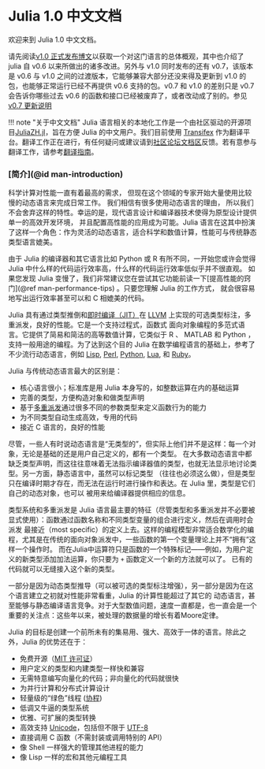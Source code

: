 # Julia 1.0 中文文档

欢迎来到 Julia 1.0 中文文档。

请先阅读[v1.0 正式发布博文](https://julialang.org/blog/2018/08/one-point-zero-zh_cn)以获取一个对这门语言的总体概观，其中也介绍了 julia 自 v0.6 以来所做出的诸多改进。另外与 v1.0 同时发布的还有 v0.7，该版本是 v0.6 与 v1.0 之间的过渡版本，它能够兼容大部分还没来得及更新到 v1.0 的包，也能够正常运行已经不再提供 v0.6 支持的包。v0.7 和 v1.0 的差别只是 v0.7 会告诉你哪些过去 v0.6 的函数和接口已经被废弃了，或者改动成了别的。参见 [v0.7 更新说明](https://docs.julialang.org/en/v0.7.0/NEWS/)

!!! note "关于中文文档"
    Julia 语言相关的本地化工作是一个由社区驱动的开源项目[JuliaZH.jl](https://github.com/JuliaCN/JuliaZH.jl)，旨在方便 Julia 的中文用户。我们目前使用 [Transifex](https://www.transifex.com) 作为翻译平台。翻译工作正在进行，有任何疑问或建议请到[社区论坛文档区](http://discourse.juliacn.com/c/community/document)反馈。若有意参与翻译工作，请参考[翻译指南](http://discourse.juliacn.com/t/topic/277)。

### [简介](@id man-introduction)

科学计算对性能一直有着最高的需求， 但现在这个领域的专家开始大量使用比较慢的动态语言来完成日常工作。
我们相信有很多使用动态语言的理由， 所以我们不会舍弃这样的特性。幸运的是，现代语言设计和编译器技术使得为原型设计提供单一的高效开发环境，
并且配置高性能的应用成为可能。Julia 语言在这其中扮演了这样一个角色：作为灵活的动态语言，适合科学和数值计算，性能可与传统静态类型语言媲美。


由于 Julia 的编译器和其它语言比如 Python 或 R 有所不同，一开始您或许会觉得 Julia 中什么样的代码运行效率高，什么样的代码运行效率低似乎并不很直观。
如果您发现 Julia 变慢了，我们非常建议您在尝试其它功能前读一下[提高性能的窍门](@ref man-performance-tips) 。只要您理解 Julia 的工作方式，
就会很容易地写出运行效率甚至可以和 C 相媲美的代码。


Julia 具有通过类型推倒和[即时编译（JIT）](https://en.wikipedia.org/wiki/Just-in-time_compilation)在 [LLVM](https://en.wikipedia.org/wiki/Low_Level_Virtual_Machine) 上实现的可选类型标注，多重派发，良好的性能。它是一个支持过程式，函数式
面向对象编程的多范式语言。它提供了简易和简洁的高等数值计算，它类似于 R 、 MATLAB 和 Python ，支持一般用途的编程。为了达到这个目的
Julia 在数学编程语言的基础上，参考了不少流行动态语言，例如 [Lisp](https://en.wikipedia.org/wiki/Lisp_(programming_language)), [Perl](https://en.wikipedia.org/wiki/Perl_(programming_language)),
[Python](https://en.wikipedia.org/wiki/Python_(programming_language)), [Lua](https://en.wikipedia.org/wiki/Lua_(programming_language)),
和 [Ruby](https://en.wikipedia.org/wiki/Ruby_(programming_language))。


Julia 与传统动态语言最大的区别是：

  * 核心语言很小；标准库是用 Julia 本身写的，如整数运算在内的基础运算
  * 完善的类型，方便构造对象和做类型声明
  * 基于[多重派发](https://en.wikipedia.org/wiki/Multiple_dispatch)通过很多不同的参数类型来定义函数行为的能力
  * 为不同类型自动生成高效，专用的代码
  * 接近 C 语言的，良好的性能


尽管，一些人有时说动态语言是“无类型的”，但实际上他们并不是这样：每一个对象，无论是基础的还是用户自己定义的，都有一个类型。
在大多数动态语言中都缺乏类型声明，而这往往意味着无法指示编译器值的类型，也就无法显示地讨论类型。另一方面，静态语言中，虽然可以标记类型
（往往也必须这么做），但是类型只在编译时期才存在，而无法在运行时进行操作和表达。在 Julia 里，类型是它们自己的动态对象，也可以
被用来给编译器提供相应的信息。


类型系统和多重派发是 Julia 语言最主要的特征（尽管类型和多重派发并不必要被显式使用）：函数通过函数名称和不同类型变量的组合进行定义，然后在调用时会派发
最接近（most specific）的定义上去。这样的编程模型非常适合数学化的编程，尤其是在传统的面向对象派发中，一些函数的第一个变量理论上并不“拥有”这样一个操作时。
而在Julia中运算符只是函数的一个特殊标记——例如，为用户定义的新类型添加加法运算，你只要为 `+` 函数定义一个新的方法就可以了。
已有的代码就可以无缝接入这个新的类型。


一部分是因为动态类型推导（可以被可选的类型标注增强），另一部分是因为在这个语言建立之初就对性能非常看重，Julia 的计算性能超过了其它的
动态语言，甚至能够与静态编译语言竞争。对于大型数值问题，速度一直都是，也一直会是一个重要的关注点：这些年以来，被处理的数据量的增长有着Moore定律。

Julia 的目标是创建一个前所未有的集易用、强大、高效于一体的语言。除此之外，Julia 的优势还在于：

  * 免费开源（[MIT 许可证](https://github.com/JuliaLang/julia/blob/master/LICENSE.md)）
  * 用户定义的类型和内建类型一样快和兼容
  * 无需特意编写向量化的代码；非向量化的代码就很快
  * 为并行计算和分布式计算设计
  * 轻量级的“绿色”线程 ([协程](https://en.wikipedia.org/wiki/Coroutine))
  * 低调又牛逼的类型系统
  * 优雅、可扩展的类型转换
  * 高效支持 [Unicode](https://en.wikipedia.org/wiki/Unicode)，包括但不限于 [UTF-8](https://en.wikipedia.org/wiki/UTF-8)
  * 直接调用 C 函数（不需封装或调用特别的 API）
  * 像 Shell 一样强大的管理其他进程的能力
  * 像 Lisp 一样的宏和其他元编程工具
